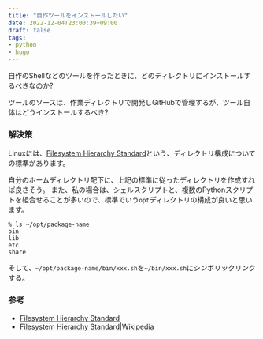 ```yaml
---
title: "自作ツールをインストールしたい"
date: 2022-12-04T23:00:39+09:00
draft: false
tags:
- python
- hugo
---
```

自作のShellなどのツールを作ったときに、どのディレクトリにインストールするべきなのか?

ツールのソースは、作業ディレクトリで開発しGitHubで管理するが、ツール自体はどうインストールするべき?

### 解決策

Linuxには、[Filesystem Hierarchy Standard](https://refspecs.linuxfoundation.org/FHS_3.0/fhs-3.0.html)という、ディレクトリ構成についての標準があります。

自分のホームディレクトリ配下に、上記の標準に従ったディレクトリを作成すれば良さそう。
また、私の場合は、シェルスクリプトと、複数のPythonスクリプトを組合せることが多いので、標準でいう`opt`ディレクトリの構成が良いと思います。

~~~shell
% ls ~/opt/package-name
bin
lib
etc
share
~~~

そして、`~/opt/package-name/bin/xxx.sh`を`~/bin/xxx.sh`にシンボリックリンクする。

### 参考

- [Filesystem Hierarchy Standard](https://refspecs.linuxfoundation.org/FHS_3.0/fhs-3.0.html)
- [Filesystem Hierarchy Standard|Wikipedia](https://ja.wikipedia.org/wiki/Filesystem_Hierarchy_Standard)
